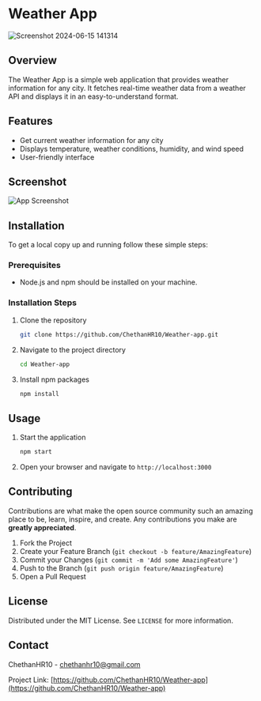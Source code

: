 # Weather App
![Screenshot 2024-06-15 141314](https://github.com/ChethanHR10/Weather-webpage/assets/124980611/0db326ba-b600-4829-b560-cd5ebb88ba95)


## Overview

The Weather App is a simple web application that provides weather information for any city. It fetches real-time weather data from a weather API and displays it in an easy-to-understand format.

## Features

- Get current weather information for any city
- Displays temperature, weather conditions, humidity, and wind speed
- User-friendly interface

## Screenshot

![App Screenshot](screenshot.png)

## Installation

To get a local copy up and running follow these simple steps:

### Prerequisites

- Node.js and npm should be installed on your machine.

### Installation Steps

1. Clone the repository
   ```sh
   git clone https://github.com/ChethanHR10/Weather-app.git
   ```
2. Navigate to the project directory
   ```sh
   cd Weather-app
   ```
3. Install npm packages
   ```sh
   npm install
   ```

## Usage

1. Start the application
   ```sh
   npm start
   ```
2. Open your browser and navigate to `http://localhost:3000`

## Contributing

Contributions are what make the open source community such an amazing place to be, learn, inspire, and create. Any contributions you make are **greatly appreciated**.

1. Fork the Project
2. Create your Feature Branch (`git checkout -b feature/AmazingFeature`)
3. Commit your Changes (`git commit -m 'Add some AmazingFeature'`)
4. Push to the Branch (`git push origin feature/AmazingFeature`)
5. Open a Pull Request

## License

Distributed under the MIT License. See `LICENSE` for more information.

## Contact

ChethanHR10 - chethanhr10@gmail.com

Project Link: [https://github.com/ChethanHR10/Weather-app](https://github.com/ChethanHR10/Weather-app)

